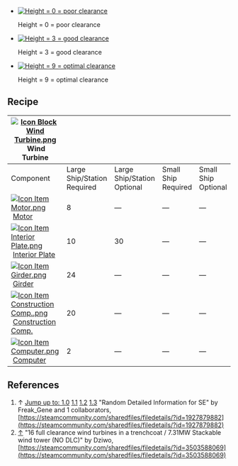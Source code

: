 
*   [![Height = 0 = poor clearance](https://spaceengineers.wiki.gg/images/thumb/8/8f/20190310165633_1.jpg/120px-20190310165633_1.jpg?99a162)](https://spaceengineers.wiki.gg/wiki/File:20190310165633_1.jpg "Height = 0 = poor clearance")
    
    Height = 0 = poor clearance
    
*   [![Height = 3 = good clearance](https://spaceengineers.wiki.gg/images/thumb/6/65/20190310170015_1.jpg/120px-20190310170015_1.jpg?9886d3)](https://spaceengineers.wiki.gg/wiki/File:20190310170015_1.jpg "Height = 3 = good clearance")
    
    Height = 3 = good clearance
    
*   [![Height = 9 = optimal clearance](https://spaceengineers.wiki.gg/images/thumb/7/73/20190310165957_1.jpg/120px-20190310165957_1.jpg?b96b88)](https://spaceengineers.wiki.gg/wiki/File:20190310165957_1.jpg "Height = 9 = optimal clearance")
    
    Height = 9 = optimal clearance
    

## Recipe

| [![Icon Block Wind Turbine.png](https://spaceengineers.wiki.gg/images/thumb/5/5a/Icon_Block_Wind_Turbine.png/21px-Icon_Block_Wind_Turbine.png?e3c447)](https://spaceengineers.wiki.gg/wiki/Wind_Turbine "Wind Turbine") Wind Turbine |     |     |     |     |
| --- | --- | --- | --- | --- |
| Component | Large Ship/Station  <br>Required | Large Ship/Station  <br>Optional | Small Ship  <br>Required | Small Ship  <br>Optional |
| [![Icon Item Motor.png](https://spaceengineers.wiki.gg/images/thumb/2/2c/Icon_Item_Motor.png/21px-Icon_Item_Motor.png?4a2f3f)](https://spaceengineers.wiki.gg/wiki/Motor "Motor") [Motor](https://spaceengineers.wiki.gg/wiki/Motor "Motor") | 8   | —   | —   | —   |
| [![Icon Item Interior Plate.png](https://spaceengineers.wiki.gg/images/thumb/7/77/Icon_Item_Interior_Plate.png/21px-Icon_Item_Interior_Plate.png?d80f8e)](https://spaceengineers.wiki.gg/wiki/Interior_Plate "Interior Plate") [Interior Plate](https://spaceengineers.wiki.gg/wiki/Interior_Plate "Interior Plate") | 10  | 30  | —   | —   |
| [![Icon Item Girder.png](https://spaceengineers.wiki.gg/images/thumb/e/e9/Icon_Item_Girder.png/21px-Icon_Item_Girder.png?b2c906)](https://spaceengineers.wiki.gg/wiki/Girder "Girder") [Girder](https://spaceengineers.wiki.gg/wiki/Girder "Girder") | 24  | —   | —   | —   |
| [![Icon Item Construction Comp..png](https://spaceengineers.wiki.gg/images/thumb/4/45/Icon_Item_Construction_Comp..png/21px-Icon_Item_Construction_Comp..png?cdc26f)](https://spaceengineers.wiki.gg/wiki/Construction_Comp. "Construction Comp.") [Construction Comp.](https://spaceengineers.wiki.gg/wiki/Construction_Comp. "Construction Comp.") | 20  | —   | —   | —   |
| [![Icon Item Computer.png](https://spaceengineers.wiki.gg/images/thumb/7/72/Icon_Item_Computer.png/21px-Icon_Item_Computer.png?65c1a4)](https://spaceengineers.wiki.gg/wiki/Computer "Computer") [Computer](https://spaceengineers.wiki.gg/wiki/Computer "Computer") | 2   | —   | —   | —   |

## References

1.  ↑ [Jump up to: 1.0](#cite_ref-:0_1-0) [1.1](#cite_ref-:0_1-1) [1.2](#cite_ref-:0_1-2) [1.3](#cite_ref-:0_1-3) "Random Detailed Information for SE" by Freak\_Gene and 1 collaborators, [https://steamcommunity.com/sharedfiles/filedetails/?id=1927879882](https://steamcommunity.com/sharedfiles/filedetails/?id=1927879882)
2.  [↑](#cite_ref-2 "Jump up") "16 full clearance wind turbines in a trenchcoat / 7.31MW Stackable wind tower (NO DLC)" by Dziwo, [https://steamcommunity.com/sharedfiles/filedetails/?id=3503588069](https://steamcommunity.com/sharedfiles/filedetails/?id=3503588069)